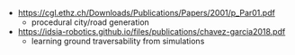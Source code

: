 - https://cgl.ethz.ch/Downloads/Publications/Papers/2001/p_Par01.pdf
  - procedural city/road generation
- https://idsia-robotics.github.io/files/publications/chavez-garcia2018.pdf
  - learning ground traversability from simulations